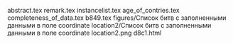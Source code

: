 abstract.tex
remark.tex
instancelist.tex
age_of_contries.tex
completeness_of_data.tex
b849.tex
figures/Cписок битв с заполненными данными в поле coordinate location2/Cписок битв с заполненными данными в поле coordinate location2.png
d8c1.html